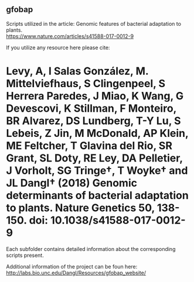 ## gfobap 
Scripts utilized in the article: Genomic features of bacterial adaptation to plants.<br>
https://www.nature.com/articles/s41588-017-0012-9

If you utilize any resource here please cite:<br>
# Levy, A, I Salas González, M. Mittelviefhaus, S Clingenpeel, S Herrera Paredes, J Miao, K Wang, G Devescovi, K Stillman, F Monteiro, BR Alvarez, DS Lundberg, T-Y Lu, S Lebeis, Z Jin, M McDonald, AP Klein, ME Feltcher, T Glavina del Rio, SR Grant, SL Doty, RE Ley, DA Pelletier, J Vorholt, SG Tringe†, T Woyke† and JL Dangl† (2018) Genomic determinants of bacterial adaptation to plants. Nature Genetics 50, 138-150. doi: 10.1038/s41588-017-0012-9

Each subfolder contains detailed information about the corresponding scripts present.

Additional information of the project can be foun here: <br>
http://labs.bio.unc.edu/Dangl/Resources/gfobap_website/


